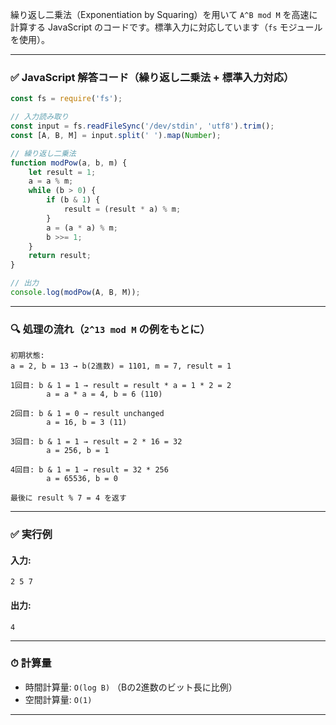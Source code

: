 繰り返し二乗法（Exponentiation by Squaring）を用いて `A^B mod M` を高速に計算する JavaScript のコードです。標準入力に対応しています（`fs` モジュールを使用）。

---

### ✅ JavaScript 解答コード（繰り返し二乗法 + 標準入力対応）

```javascript
const fs = require('fs');

// 入力読み取り
const input = fs.readFileSync('/dev/stdin', 'utf8').trim();
const [A, B, M] = input.split(' ').map(Number);

// 繰り返し二乗法
function modPow(a, b, m) {
    let result = 1;
    a = a % m;
    while (b > 0) {
        if (b & 1) {
            result = (result * a) % m;
        }
        a = (a * a) % m;
        b >>= 1;
    }
    return result;
}

// 出力
console.log(modPow(A, B, M));
```

---

### 🔍 処理の流れ（`2^13 mod M` の例をもとに）

```
初期状態:
a = 2, b = 13 → b(2進数) = 1101, m = 7, result = 1

1回目: b & 1 = 1 → result = result * a = 1 * 2 = 2
        a = a * a = 4, b = 6 (110)

2回目: b & 1 = 0 → result unchanged
        a = 16, b = 3 (11)

3回目: b & 1 = 1 → result = 2 * 16 = 32
        a = 256, b = 1

4回目: b & 1 = 1 → result = 32 * 256
        a = 65536, b = 0

最後に result % 7 = 4 を返す
```

---

### ✅ 実行例

#### 入力:

```
2 5 7
```

#### 出力:

```
4
```

---

### ⏱ 計算量

- 時間計算量: `O(log B)` （Bの2進数のビット長に比例）
- 空間計算量: `O(1)`

---
